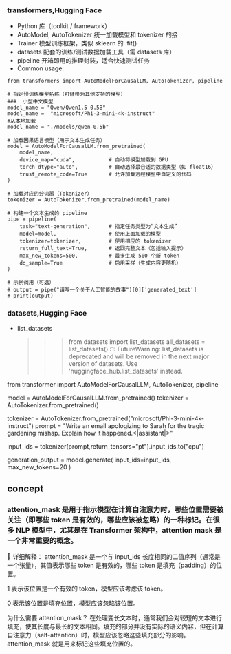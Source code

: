 ### transformers,Hugging Face

- Python 库（toolkit / framework）
- AutoModel, AutoTokenizer 统一加载模型和 tokenizer 的接
- Trainer 模型训练框架，类似 sklearn 的 .fit()
- datasets 配套的训练/测试数据加载工具（需 datasets 库）
- pipeline 开箱即用的推理封装，适合快速测试任务
- Common usage:

```
from transformers import AutoModelForCausalLM, AutoTokenizer, pipeline

# 指定预训练模型名称（可替换为其他支持的模型）
###  小型中文模型
model_name = "Qwen/Qwen1.5-0.5B"
model_name =  "microsoft/Phi-3-mini-4k-instruct"
#从本地加载
model_name = "./models/qwen-0.5b"

# 加载因果语言模型（用于文本生成任务）
model = AutoModelForCausalLM.from_pretrained(
    model_name,
    device_map="cuda",           # 自动将模型加载到 GPU
    torch_dtype="auto",          # 自动选择最合适的数据类型（如 float16）
    trust_remote_code=True       # 允许加载远程模型中自定义的代码
)

# 加载对应的分词器（Tokenizer）
tokenizer = AutoTokenizer.from_pretrained(model_name)

# 构建一个文本生成的 pipeline
pipe = pipeline(
    task="text-generation",      # 指定任务类型为“文本生成”
    model=model,                 # 使用上面加载的模型
    tokenizer=tokenizer,         # 使用相应的 tokenizer
    return_full_text=True,       # 返回完整文本（包括输入提示）
    max_new_tokens=500,          # 最多生成 500 个新 token
    do_sample=True               # 启用采样（生成内容更随机）
)

# 示例调用（可选）
# output = pipe("请写一个关于人工智能的故事")[0]['generated_text']
# print(output)

```

### datasets,Hugging Face

- list_datasets
  > > > from datasets import list_datasets
  > > > all_datasets = list_datasets()
  > > > <stdin>:1: FutureWarning: list_datasets is deprecated and will be removed in the next major version of datasets. Use 'huggingface_hub.list_datasets' instead.

from transformer import
AutoModelForCausalLLM,
AutoTokenizer,
pipeline

model = AutoModelForCausalLLM.from_pretrained()
tokenizer = AutoTokenizer.from_pretrained()

tokenizer = AutoTokenizer.from_pretrained("microsoft/Phi-3-mini-4k-instruct")
prompt = "Write an email apologizing to Sarah for the tragic gardening mishap. Explain how it happened.<|assistant|>"

input_ids = tokenizer(prompt,return_tensors="pt").input_ids.to("cpu")

generation_output = model.generate(
input_ids=input_ids,
max_new_tokens=20
)

## concept

### attention_mask 是用于指示模型在计算自注意力时，哪些位置需要被关注（即哪些 token 是有效的，哪些应该被忽略）的一种标记。在很多 NLP 模型中，尤其是在 Transformer 架构中，attention mask 是一个非常重要的概念。

🌟 详细解释：
attention_mask 是一个与 input_ids 长度相同的二值序列（通常是一个张量），其值表示哪些 token 是有效的，哪些 token 是填充（padding）的位置。

1 表示该位置是一个有效的 token，模型应该考虑该 token。

0 表示该位置是填充位置，模型应该忽略该位置。

为什么需要 attention_mask？
在处理变长文本时，通常我们会对较短的文本进行 填充，使其长度与最长的文本相同。填充的部分并没有实际的语义内容，但在计算自注意力（self-attention）时，模型应该忽略这些填充部分的影响。attention_mask 就是用来标记这些填充位置的。
